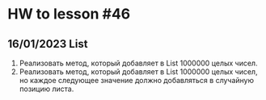 # HW to lesson #46
## 16/01/2023 List

1. Реализовать метод, который добавляет в List<Integer>  1000000 целых чисел.
2. Реализовать метод, который добавляет в List<Integer>  1000000 целых чисел, но каждое следующее значение должно добавляться в случайную позицию листа.
